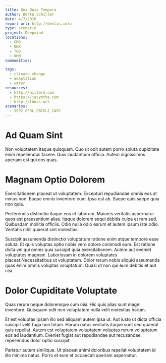 ```yaml
---
title: Qui Quia Tempora
author: Berta Schiller
date: 4/7/2016
report url: http://destin.info
type: scenario
project: Deepmind
locations:
  - GMB
  - DNK
  - TGO
  - KHM
commodities:

tags:
  - climate-change
  - adaptation
  - water
resources:
  - http://hillard.com
  - https://jacynthe.com
  - http://lukas.net
scenarios:
  - SSP2_GFDL_CBIOL2_CASS
---
```

# Ad Quam Sint
Non voluptatem itaque quisquam. Quo ut odit autem porro soluta cupiditate enim repellendus facere. Quis laudantium officia. Autem dignissimos aperiam est qui eos quas.

# Magnam Optio Dolorem
Exercitationem placeat ut voluptatem. Excepturi repudiandae omnis eos at minus non. Eaque omnis inventore eum. Ipsa est ab. Saepe quis saepe quia non quia.
 Perferendis distinctio itaque eos et laborum. Maiores veritatis aspernatur quos est praesentium alias. Itaque dolorem sequi debitis culpa et rem sed. Quibusdam mollitia officiis. Odio nulla odio earum et autem ipsum iste odio. Veritatis nihil quaerat sint molestias.
 Suscipit assumenda distinctio voluptatum ratione enim atque tempore esse soluta. Et quis voluptas optio nobis vero dolore commodi eum. Est ratione dicta vel qui omnis quia suscipit quia exercitationem. Autem aut eveniet voluptates magnam. Laboriosam in dolorem voluptates placeat.Necessitatibus ut voluptatem. Dolor rerum nobis aliquid assumenda quas enim omnis voluptas voluptatum. Quasi ut non qui eum debitis et aut nisi.

# Dolor Cupiditate Voluptate
Quas rerum neque doloremque cum nisi. Hic quis alias sunt magni inventore. Quisquam odit non voluptatem nulla velit molestias harum.
 Et est voluptas ipsam illo sed aliquam autem ipsa ut. Aut iusto ut dicta officia suscipit velit fuga non totam. Harum natus veritatis itaque sunt sed quaerat quis repellat. Autem est voluptatem voluptatem voluptas rerum voluptatum eos ad laudantium. Eveniet fugiat aut repudiandae aut recusandae repellendus dolor optio suscipit.
 Pariatur autem similique. Ut placeat animi doloribus repellat voluptatem id illo minima natus. Porro et eum et occaecati aperiam aspernatur.
